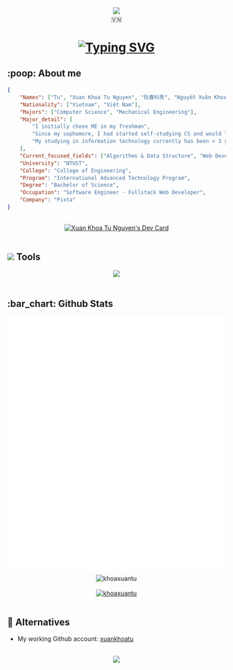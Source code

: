 <div id="header" align="center">
  <img src="https://media.giphy.com/media/j0HjChGV0J44KrrlGv/giphy.gif" width="200"/>
</div>
<!-- Social media -->
<div align="center">
    🇻🇳
</div>
<!-- https://media.giphy.com/media/gjrYDwbjnK8x36xZIO/giphy.gif -->
<!-- https://media.giphy.com/media/WSBeyxvC1jH496xQGA/giphy.gif -->
<!-- https://media.giphy.com/media/Xes8GCa4EGgve/giphy.gif -->
<!-- https://media.giphy.com/media/VEzvhUTdejvdsItmbD/giphy.gif -->
<!-- https://media.giphy.com/media/j0HjChGV0J44KrrlGv/giphy.gif -->
<!-- Hello World -->
<h1 align="center">
    <a href="https://git.io/typing-svg"><img src="https://readme-typing-svg.herokuapp.com?font=Fira+Code&size=24&pause=1000&center=true&vCenter=true&width=435&lines=Hey+there%2C+I'm+Tu+%F0%9F%91%8B" alt="Typing SVG" /></a>
</h1>

<!-- About me -->
<h2 align="left">:poop: About me</h2>

```json
{
    "Names": ["Tu", "Xuan Khoa Tu Nguyen", "阮春科秀", "Nguyễn Xuân Khoa Tú"],
    "Nationality": ["Vietnam", "Việt Nam"],
    "Majors": ["Computer Science", "Mechanical Engineering"],
    "Major_detail": [
        "I initially chose ME in my freshman",
        "Since my sophomore, I had started self-studying CS and would love to develop further in this major",
        "My studying in information technology currently has been > 3 years"
    ],
    "Current_focused_fields": ["Algorithms & Data Structure", "Web Development", "Cloud Services"],
    "University": "NTUST",
    "College": "College of Engineering",
    "Program": "International Advanced Technology Program",
    "Degree": "Bachelor of Science",
    "Occupation": "Software Engineer - Fullstack Web Developer",
    "Company": "Pixta"
}
```

<br>
<div align="center">
  <a href="https://app.daily.dev/khoaxuantu"><img src="https://api.daily.dev/devcards/5d09270cfd314f15b2570056d4f50af1.png?r=njf" width="280" alt="Xuan Khoa Tu Nguyen's Dev Card"/></a>
</div>

<br>
<!-- Tools -->
<h2 align="left"> <img src="https://media.giphy.com/media/QssGEmpkyEOhBCb7e1/giphy.gif" width="24"> Tools </h2>
<div align="center">
    <a href="https://skillicons.dev">
        <img src="https://skillicons.dev/icons?i=js,ts,react,ruby,rails,cpp,c,py,flask,django,html,css,sass,bootstrap,postgres,sqlite,docker,aws,gcp,firebase,git,github,githubactions,unity,linux,visualstudio,vscode,matlab,autocad,arduino">
    </a>
</div>
<br>


<!-- Github Stats -->
<h2 align="left">
    :bar_chart: Github Stats
</h2>
<div align="center">
    <img src="https://raw.githubusercontent.com/khoaxuantu/github-stats/master/generated/overview.svg#gh-dark-mode-only" alt="khoaxuantu">
    <img src="https://raw.githubusercontent.com/khoaxuantu/github-stats/master/generated/languages.svg#gh-dark-mode-only" alt="khoaxuantu">
</div>
<div align="center">
    <img src="https://streak-stats.demolab.com?user=khoaxuantu&theme=github-dark-blue" alt="khoaxuantu">
    <br><br>
    <a href="https://github.com/ryo-ma/github-profile-trophy">
      <img src="https://github-profile-trophy.vercel.app/?username=khoaxuantu&theme=onedark&rank=-C&column=7" alt="khoaxuantu">
    </a>
</div>
<br>

## 🧐 Alternatives
- My working Github account: [xuankhoatu](https://github.com/khoaxuantu-pixta)

<br>
<div align="center">
<!--   <img src="https://komarev.com/ghpvc/?username=khoaxuantu"> -->
  <a href="https://visitcount.itsvg.in">
    <img src="https://visitcount.itsvg.in/api?id=khoaxuantu&label=Profile%20Views&color=1&icon=5&pretty=false" />
  </a>
</div>
